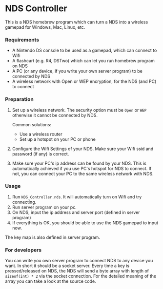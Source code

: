 # NDS Controller

This is a NDS homebrew program which can turn a NDS into a wireless gamepad for Windows, Mac, Linux, etc.

### Requirements

- A Nintendo DS console to be used as a gamepad, which can connect to Wifi
- A flashcart (e.g. R4, DSTwo) which can let you run homebrew program on NDS
- A PC (or any device, if you write your own server program) to be connected by NDS
- A wireless network with Open or WEP encryption, for the NDS (and PC) to connect

### Preparation

1. Set up a wireless network. The security option must be `Open` or `WEP` otherwise it cannot be connected by NDS.

   Common solutions:

   - Use a wireless router
   - Set up a hotspot on your PC or phone

2. Configure the Wifi Settings of your NDS. Make sure your Wifi ssid and password (if any) is correct.

3. Make sure your PC's ip address can be found by your NDS. This is automatically achieved if you use PC's hotspot for NDS to connect. If not, you can connect your PC to the same wireless network with NDS.

### Usage

1. Run `NDS_Controller.nds`. It will automatically turn on Wifi and try connecting.
2. Run server program on your pc.
3. On NDS, input the ip address and server port (defined in server program)
4. If everything is OK, you should be able to use the NDS gamepad to input now.

The key map is also defined in server program.

### For developers

You can write you own server program to connect NDS to any device you want. In short it should be a socket server. Every time a key is pressed/released on NDS, the NDS will send a byte array with length of  `sizeof(int) * 2` via the socket connection. For the detailed meaning of the array you can take a look at the source code.